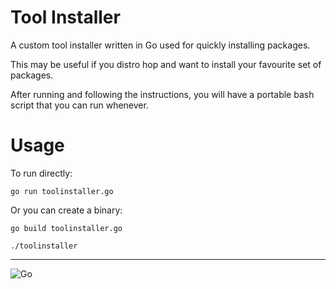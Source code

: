 # Tool Installer
A custom tool installer written in Go used for quickly installing packages.

This may be useful if you distro hop and want to install your favourite set of packages.

After running and following the instructions, you will have a portable bash script that you can run whenever.

# Usage
To run directly:
```
go run toolinstaller.go
```

Or you can create a binary:

```
go build toolinstaller.go

./toolinstaller
```
<hr>

![Go](https://img.shields.io/badge/go-%2300ADD8.svg?style=for-the-badge&logo=go&logoColor=white)
